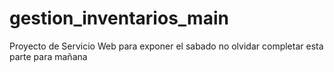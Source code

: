 # gestion_inventarios_main
Proyecto de Servicio Web para exponer el sabado
no olvidar completar esta parte
para mañana